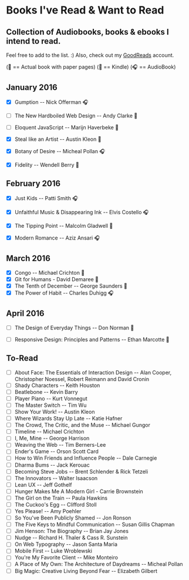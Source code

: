 # Books I've Read & Want to Read
## Collection of Audiobooks, books & ebooks I intend to read.


Feel free to add to the list. :) Also, check out my [GoodReads](https://www.goodreads.com/user/show/33690483-nick) account.

(:blue_book: == Actual book with paper pages)
(:iphone: == Kindle)
(:headphones: == AudioBook)

## January 2016
- [x] Gumption -- Nick Offerman :headphones:
- [ ] The New Hardboiled Web Design -- Andy Clarke :blue_book:
- [ ] Eloquent JavaScript -- Marijn Haverbeke :blue_book:
- [x] Steal like an Artist -- Austin Kleon :blue_book:
- [x] Botany of Desire -- Micheal Pollan :headphones:
- [x] Fidelity -- Wendell Berry :blue_book:


## February  2016
- [x] Just Kids -- Patti Smith :headphones:
- [x] Unfaithful Music & Disappearing Ink -- Elvis Costello :headphones:
- [x] The Tipping Point -- Malcolm Gladwell :blue_book:
- [x] Modern Romance -- Aziz Ansari :headphones:


## March 2016
- [x] Congo -- Michael Crichton :blue_book:
- [x] Git for Humans - David Demaree :blue_book:
- [x] The Tenth of December -- George Saunders :blue_book:
- [x] The Power of Habit -- Charles Duhigg :headphones:

## April 2016
- [ ] The Design of Everyday Things -- Don Norman :blue_book:
- [ ] Responsive Design: Principles and Patterns -- Ethan Marcotte :blue_book:


To-Read
---
- [ ] About Face: The Essentials of Interaction Design -- Alan Cooper, Christopher Noessel, Robert Reimann and David Cronin 
- [ ] Shady Characters -- Keith Houston
- [ ] Beatlebone -- Kevin Barry
- [ ] Player Piano -- Kurt Vonnegut
- [ ] The Master Switch -- Tim Wu
- [ ] Show Your Work!  -- Austin Kleon
- [ ] Where Wizards Stay Up Late -- Katie Hafner 
- [ ] The Crowd, The Critic, and the Muse -- Michael Gungor
- [ ] Timeline -- Michael Crichton
- [ ] I, Me, Mine -- George Harrison
- [ ] Weaving the Web -- Tim Berners-Lee
- [ ] Ender's Game -- Orson Scott Card
- [ ] How to Win Friends and Influence People -- Dale Carnegie
- [ ] Dharma Bums -- Jack Kerouac
- [ ] Becoming Steve Jobs -- Brent Schlender & Rick Tetzeli
- [ ] The Innovators -- Walter Isaacson
- [ ] Lean UX -- Jeff Gothelf
- [ ] Hunger Makes Me A Modern Girl - Carrie Brownstein
- [ ] The Girl on the Train -- Paula Hawkins
- [ ] The Cuckoo's Egg -- Clifford Stoll
- [ ] Yes Please! -- Amy Poehler
- [ ] So You've Been Publicly Shamed -- Jon Ronson
- [ ] The Five Keys to Mindful Communication -- Susan Gillis Chapman
- [ ] Jim Henson: The Biography -- Brian Jay Jones
- [ ] Nudge -- Richard H. Thaler & Cass R. Sunstein
- [ ] On Web Typography -- Jason Santa Maria
- [ ] Mobile First -- Luke Wroblewski
- [ ] You're My Favorite Client -- Mike Monteiro
- [ ] A Place of My Own: The Architecture of Daydreams -- Micheal Pollan
- [ ] Big Magic: Creative Living Beyond Fear -- Elizabeth Gilbert